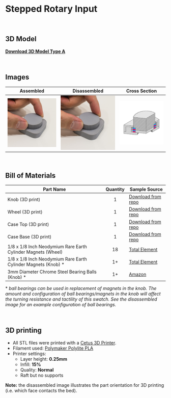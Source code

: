 # Stepped Rotary Input
<br>

## 3D Model

[**Download 3D Model Type A**](http://a360.co/2H2wfbK)

<br>

## Images

| Assembled | Disassembled | Cross Section |
| --- | --- | --- |
| ![Stepped Rotary Input](Rotary_Assembled.png) | ![Stepped Rotary Input](Rotary_Assembled.png) | ![Stepped Rotary Input](X_Rotary.png) |

<br>

## Bill of Materials

| Part Name | Quantity | Sample Source |
| --- | :---: | --- |
| Knob (3D print) | 1 | [Download from repo](Print_Rotary_Knob.stl) |
| Wheel (3D print) | 1 | [Download from repo](Print_Rotary_Wheel.stl) |
| Case Top (3D print) | 1 | [Download from repo](Print_Rotary_CaseA.stl) |
| Case Base (3D print) | 1 | [Download from repo](Print_Rotary_CaseB.stl) |
| 1/8 x 1/8 Inch Neodymium Rare Earth Cylinder Magnets (Wheel) | 18 | [Total Element](https://totalelement.com/collections/cylinder-magnets/products/1-8-x-1-8-inch-neodymium-rare-earth-cylinder-magnets-n48-100-pack) |
| 1/8 x 1/8 Inch Neodymium Rare Earth Cylinder Magnets (Knob) * | 1+ | [Total Element](https://totalelement.com/collections/cylinder-magnets/products/1-8-x-1-8-inch-neodymium-rare-earth-cylinder-magnets-n48-100-pack) |
| 3mm Diameter Chrome Steel Bearing Balls (Knob) * | 1+ | [Amazon](https://www.amazon.com/gp/product/B004YL4782) |

\* _ball bearings can be used in replacement of magnets in the knob. The amount and configuration of ball bearings/magnets in the knob will affect the turning resistance and tactility of this swatch. See the disassembled image for an example configuration of ball bearings._

<br>

## 3D printing
* All STL files were printed with a [Cetus 3D Printer](https://www.cetus3d.com/).
* Filament used: [Polymaker Polylite PLA](http://www.polymaker.com/shop/polylitetrade/)
* Printer settings:
  * Layer height: **0.25mm**
  * Infill: **15%**
  * Quality: **Normal**
  * Raft but no supports

**Note:** the disassembled image illustrates the part orientation for 3D printing (i.e. which face contacts the bed).